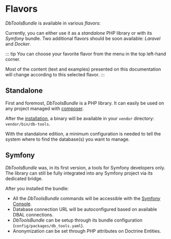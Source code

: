 # Flavors

*DbToolsBundle* is available in various *flavors*:

<FlavorSwitcher />

Currently, you can either use it as a *standalone* PHP library or with its *Symfony* bundle. Two
additional flavors should be soon available: *Laravel* and *Docker*.

::: tip
You can choose your favorite flavor from the menu in the top left-hand corner.

Most of the content (text and examples) presented on this documentation will change according
to this selected flavor.
:::

## Standalone

First and foremost, *DbToolsBundle* is a PHP library. It can easily be used on any project managed
with [composer](https://getcomposer.org).

After the [installation](/getting-started/installation), a binary will be available in
your `vendor` directory: `vendor/bin/db-tools`.

With the standalone edition, a minimum configuration is needed to tell the system where
to find the database(s) you want to manage.

## Symfony

*DbToolsBundle* was, in its first version, a tools for Symfony developers only. The library can still
be fully integrated into any Symfony project via its dedicated bridge.

After you installed the bundle:
* All the *DbToolsBundle* commands will be accessible with
  the [Symfony Console](https://symfony.com/doc/current/components/console.html).
* Database connection URL will be autoconfigured based on available DBAL connections.
* *DbToolsBundle* can be setup through its bundle configuration (`config/packages/db_tools.yaml`).
* Anonymization can be set through PHP attributes on Doctrine Entities.
